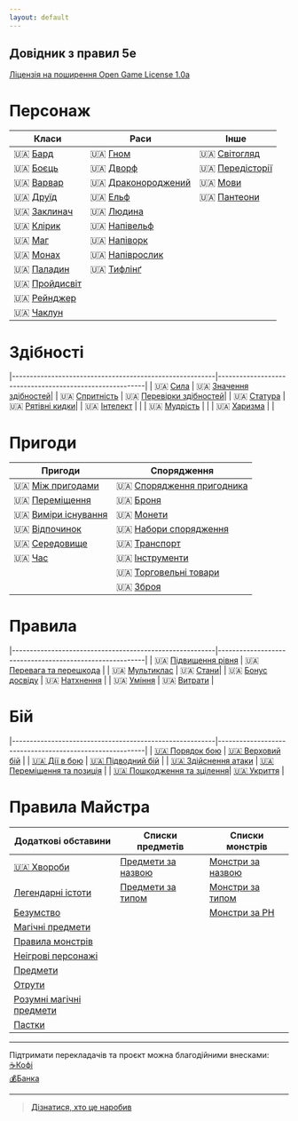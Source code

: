 ```yaml
---
layout: default
---
```



## Довідник з правил 5e
 [Ліцензія на поширення Open Game License  1.0a ](./license.md) 


# Персонаж

| Класи                                         | Раси                                                |Інше
|-----------------------------------------------|-----------------------------------------------------|----------------------------------------------|
| 🇺🇦 [Бард](./character/classes/bard.md)        | 🇺🇦 [Гном](./character/races/gnome.md)                | 🇺🇦 [Світогляд](./character/alignment.md)     |
| 🇺🇦 [Боєць](./character/classes/fighter.md)    | 🇺🇦 [Дворф](./character/races/dwarf.md)               | 🇺🇦 [Передісторії](./character/backgrounds.md)|   
| 🇺🇦 [Варвар](./character/classes/barbarian.md) | 🇺🇦 [Драконороджений](./character/races/dragonborn.md)| 🇺🇦 [Мови](./character/languages.md)          |
| 🇺🇦 [Друїд](./character/classes/druid.md)      | 🇺🇦 [Ельф](./character/races/elf.md)                  | 🇺🇦 [Пантеони](./character/fantasy-historical_pantheons.md)  |
| 🇺🇦 [Заклинач](./character/classes/sorcerer.md)| 🇺🇦 [Людина](./character/races/human.md)              | |
| 🇺🇦 [Клірик](./character/classes/cleric.md)    | 🇺🇦 [Напівельф](./character/races/half-elf.md)        | |
| 🇺🇦 [Маг](./character/classes/wizard.md)       | 🇺🇦 [Напіворк](./character/races/half-orc.md)         | |
| 🇺🇦 [Монах](./character/classes/monk.md)       | 🇺🇦 [Напіврослик](./character/races/halfling.md)      | |
| 🇺🇦 [Паладин](./character/classes/paladin.md)  | 🇺🇦 [Тифлінґ](./character/races/tiefling.md)          | |
| 🇺🇦 [Пройдисвіт](./character/classes/rogue.md) | | |
| 🇺🇦 [Рейнджер](./character/classes/ranger.md)  | | |
| 🇺🇦 [Чаклун](./character/classes/warlock.md)   | | |

# Здібності

|---------------------------------------------------------|---------------------------------------------------------|
| 🇺🇦 [Сила](./rules/abilities/strength.md)             | 🇺🇦 [Значення здібностей](./rules/abilities/ability_scores.md)|
| 🇺🇦 [Спритність](./rules/abilities/dexterity.md)      | 🇺🇦 [Перевірки здібностей](./rules/abilities/ability_checks.md)|
| 🇺🇦 [Статура](./rules/abilities/constitution.md)      | 🇺🇦 [Рятівні кидки](./rules/abilities/saving_throws.md)|
| 🇺🇦 [Інтелект](./rules/abilities/intelligence.md)     | |
| 🇺🇦 [Мудрість](./rules/abilities/wisdom.md)           | |
| 🇺🇦 [Харизма](./rules/abilities/charisma.md)          | |

# Пригоди

| Пригоди                                                 | Спорядження                                             |
|---------------------------------------------------------|---------------------------------------------------------|
| 🇺🇦 [Між пригодами](./adventuring/between_adventures.md)    | 🇺🇦 [Спорядження пригодника](./adventuring/equipment/adventuring_gear.md)|
| 🇺🇦 [Переміщення](./adventuring/movement.md)                | 🇺🇦 [Броня](./adventuring/equipment/armor.md)                            |
| 🇺🇦 [Виміри існування](./adventuring/planes_of_existence.md)| 🇺🇦 [Монети](./adventuring/equipment/coins.md)                           |
| 🇺🇦 [Відпочинок](./adventuring/resting.md)                  | 🇺🇦 [Набори спорядження](./adventuring/equipment/equipment_packs.md)     |
| 🇺🇦 [Середовище](./adventuring/the_environment.md)          | 🇺🇦 [Транспорт](./adventuring/equipment/mounts_and_vehicles.md)          |
| 🇺🇦 [Час](./adventuring/time.md)                            | 🇺🇦 [Інструменти](./adventuring/equipment/tools.md)                      |
|                                                         | 🇺🇦 [Торговельні товари](./adventuring/equipment/trade_goods.md)         |
|                                                         | 🇺🇦 [Зброя](./adventuring/equipment/weapons.md)                          |

# Правила

|---------------------------------------------------------|---------------------------------------------------------|
| 🇺🇦 [Підвищення рівня](./rules/leveling_up.md)           | 🇺🇦 [Перевага та перешкода](/rules/advantage_and_disadvantage.md) |
| 🇺🇦 [Мультиклас](./rules/multiclassing.md)               | 🇺🇦 [Стани](/rules/conditions.md)|
| 🇺🇦 [Бонус досвіду](./rules/proficiency_bonus.md)        | 🇺🇦 [Натхнення](./rules/inspiration.md)  |
| 🇺🇦 [Уміння](/rules/feats.md)                            | 🇺🇦 [Витрати](/rules/expenses.md) |

# Бій

|---------------------------------------------------------|---------------------------------------------------------|
| [🇺🇦 Порядок бою](./combat/order_of_combat.md)               | [🇺🇦 Верховий бій](./combat/mounted_combat.md)       |
| [🇺🇦 Дії в бою](./combat/actions_in_combat.md)               | [🇺🇦 Підводний бій](./combat/underwater_combat.md)              |
| [🇺🇦 Здійснення атаки](./combat/making_an_attack.md)         | [🇺🇦 Переміщення та позиція](./combat/movement_and_position.md) |
| [🇺🇦 Пошкодження та зцілення](./combat/damage_and_healing.md)| [🇺🇦 Укриття](./combat/cover.md)                                |

# Правила Майстра

| Додаткові обставини                            | Списки предметів                       | Списки монстрів                                   |
|------------------------------------------------|----------------------------------------|---------------------------------------------------|
| [🇺🇦 Хвороби](./gamemaster_rules/diseases.md)   | [Предмети за назвою](./gamemaster_rules/magic_item_indexes/) | [Монстри за назвою](./gamemaster_rules/monster_indexes/monsters_by_name.md) |
| [Легендарні істоти](./gamemaster_rules/legendary_creatures.md)| [Предмети за типом](./gamemaster_rules/magic_item_indexes/) | [Монстри за типом](./gamemaster_rules/monster_indexes/monsters_by_type.md) |
| [Безумство](./gamemaster_rules/madness.md)     |                                        | [Монстри за РН](./gamemaster_rules/monster_indexes/monsters_by_cr.md)     |
| [Магічні предмети](./gamemaster_rules/magic_items.md)|                                  |                                                   |
| [Правила монстрів](./gamemaster_rules/monster_rules.md) |                               |                                                   |
| [Неігрові персонажі](./gamemaster_rules/nonplayer_characters.md)|                       |                                                   |
| [Предмети](./gamemaster_rules/objects.md)      |                                        |                                                   |
| [Отрути](./gamemaster_rules/poisons.md)        |                                        |                                                   |
| [Розумні магічні предмети](./gamemaster_rules/sentient_magical_items.md)|                 |                                                   |
| [Пастки](./gamemaster_rules/traps.md)          |                                        |                                                   |


- - -
Підтримати перекладачів та проєкт можна благодійними внесками:  
[☕️Кофі](https://ko-fi.com/inrium)  
[💰Банка](https://send.monobank.ua/jar/47imS3PG8n)  
- - -
> [Дізнатися, хто це наробив](./credits.md)  
